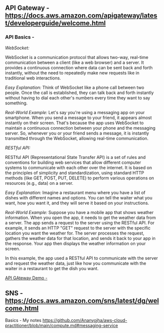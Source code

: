 ## API Gateway - https://docs.aws.amazon.com/apigateway/latest/developerguide/welcome.html
### API Basics - 
*WebSocket:*

WebSocket is a communication protocol that allows two-way, real-time communication between a client (like a web browser) and a server. It provides a continuous connection where data can be sent back and forth instantly, without the need to repeatedly make new requests like in traditional web interactions.

*Easy Explanation:*
Think of WebSocket like a phone call between two people. Once the call is established, they can talk back and forth instantly without having to dial each other's numbers every time they want to say something.

*Real-World Example:*
Let's say you're using a messaging app on your smartphone. When you send a message to your friend, it appears almost instantly on their screen. That's because the app uses WebSocket to maintain a continuous connection between your phone and the messaging server. So, whenever you or your friend sends a message, it is instantly transmitted through the WebSocket, allowing real-time communication.

*RESTful API:*

RESTful API (Representational State Transfer API) is a set of rules and conventions for building web services that allow different computer systems to communicate with each other over the internet. It is based on the principles of simplicity and standardization, using standard HTTP methods (like GET, POST, PUT, DELETE) to perform various operations on resources (e.g., data) on a server.

*Easy Explanation:*
Imagine a restaurant menu where you have a list of dishes with different names and options. You can tell the waiter what you want, how you want it, and they will serve it based on your instructions.

*Real-World Example:*
Suppose you have a mobile app that shows weather information. When you open the app, it needs to get the weather data from a server. The app sends a request to the server using the RESTful API. For example, it sends an HTTP "GET" request to the server with the specific location you want the weather for. The server processes the request, gathers the weather data for that location, and sends it back to your app in the response. Your app then displays the weather information on your screen.

In this example, the app used a RESTful API to communicate with the server and request the weather data, just like how you communicate with the waiter in a restaurant to get the dish you want.

[API GAteway Demo - ](https://docs.aws.amazon.com/apigateway/latest/developerguide/getting-started.html)

## SNS - https://docs.aws.amazon.com/sns/latest/dg/welcome.html
Basics - My notes https://github.com/Ananyojha/aws-cloud-practitioner/blob/main/compute.md#messaging-service
